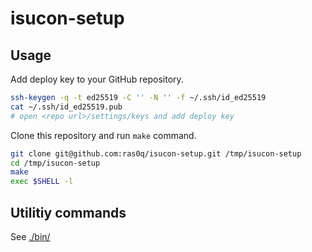 # isucon-setup

## Usage

Add deploy key to your GitHub repository.

```sh
ssh-keygen -q -t ed25519 -C '' -N '' -f ~/.ssh/id_ed25519
cat ~/.ssh/id_ed25519.pub
# open <repo url>/settings/keys and add deploy key
```

Clone this repository and run `make` command.

```sh
git clone git@github.com:ras0q/isucon-setup.git /tmp/isucon-setup
cd /tmp/isucon-setup
make
exec $SHELL -l
```

## Utilitiy commands

See [./bin/](./bin/)
